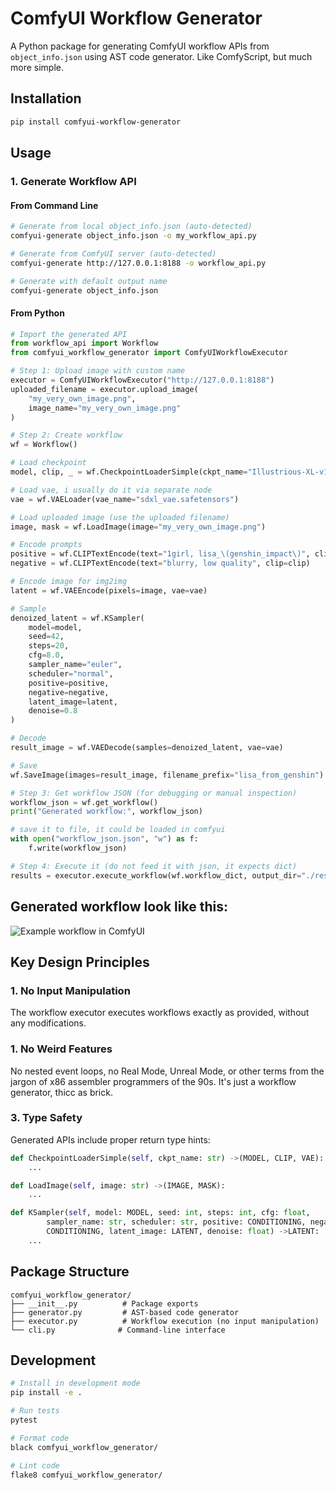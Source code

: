 # ComfyUI Workflow Generator

A Python package for generating ComfyUI workflow APIs from `object_info.json` using AST code generator.
Like ComfyScript, but much more simple. 

## Installation

```bash
pip install comfyui-workflow-generator
```

## Usage

### 1. Generate Workflow API

#### From Command Line

```bash
# Generate from local object_info.json (auto-detected)
comfyui-generate object_info.json -o my_workflow_api.py

# Generate from ComfyUI server (auto-detected)
comfyui-generate http://127.0.0.1:8188 -o workflow_api.py

# Generate with default output name
comfyui-generate object_info.json
```

#### From Python

```python
# Import the generated API
from workflow_api import Workflow
from comfyui_workflow_generator import ComfyUIWorkflowExecutor

# Step 1: Upload image with custom name
executor = ComfyUIWorkflowExecutor("http://127.0.0.1:8188")
uploaded_filename = executor.upload_image(
    "my_very_own_image.png", 
    image_name="my_very_own_image.png"
)

# Step 2: Create workflow
wf = Workflow()

# Load checkpoint
model, clip, _ = wf.CheckpointLoaderSimple(ckpt_name="Illustrious-XL-v1.0.safetensors")

# Load vae, i usually do it via separate node
vae = wf.VAELoader(vae_name="sdxl_vae.safetensors")

# Load uploaded image (use the uploaded filename)
image, mask = wf.LoadImage(image="my_very_own_image.png")

# Encode prompts
positive = wf.CLIPTextEncode(text="1girl, lisa_\(genshin_impact\)", clip=clip)
negative = wf.CLIPTextEncode(text="blurry, low quality", clip=clip)

# Encode image for img2img
latent = wf.VAEEncode(pixels=image, vae=vae)

# Sample
denoized_latent = wf.KSampler(
    model=model,
    seed=42,
    steps=20,
    cfg=8.0,
    sampler_name="euler",
    scheduler="normal",
    positive=positive,
    negative=negative,
    latent_image=latent,
    denoise=0.8
)

# Decode
result_image = wf.VAEDecode(samples=denoized_latent, vae=vae)

# Save
wf.SaveImage(images=result_image, filename_prefix="lisa_from_genshin")

# Step 3: Get workflow JSON (for debugging or manual inspection)
workflow_json = wf.get_workflow()
print("Generated workflow:", workflow_json)

# save it to file, it could be loaded in comfyui
with open("workflow_json.json", "w") as f:
    f.write(workflow_json)

# Step 4: Execute it (do not feed it with json, it expects dict)
results = executor.execute_workflow(wf.workflow_dict, output_dir="./results")
```

## Generated workflow look like this:

![Example workflow in ComfyUI](assets/workflow.png)


## Key Design Principles

### 1. **No Input Manipulation**
The workflow executor executes workflows exactly as provided, without any modifications.

### 1. **No Weird Features**
No nested event loops, no Real Mode, Unreal Mode, or other terms from the jargon of x86 assembler programmers of the 90s. It's just a workflow generator, thicc as brick. 

### 3. **Type Safety**
Generated APIs include proper return type hints:

```python
def CheckpointLoaderSimple(self, ckpt_name: str) ->(MODEL, CLIP, VAE):
    ...

def LoadImage(self, image: str) ->(IMAGE, MASK):
    ...

def KSampler(self, model: MODEL, seed: int, steps: int, cfg: float,
        sampler_name: str, scheduler: str, positive: CONDITIONING, negative:
        CONDITIONING, latent_image: LATENT, denoise: float) ->LATENT:
    ...
```


## Package Structure

```
comfyui_workflow_generator/
├── __init__.py          # Package exports
├── generator.py         # AST-based code generator
├── executor.py          # Workflow execution (no input manipulation)
└── cli.py              # Command-line interface
```

## Development

```bash
# Install in development mode
pip install -e .

# Run tests
pytest

# Format code
black comfyui_workflow_generator/

# Lint code
flake8 comfyui_workflow_generator/
```
